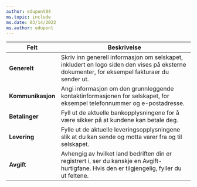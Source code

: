 ```yaml
---
author: edupont04
ms.topic: include
ms.date: 03/14/2022
ms.author: edupont
---
```

|Felt|Beskrivelse|  
|-------------|---------------------------------------|  
|**Generelt**|Skriv inn generell informasjon om selskapet, inkludert en logo siden den vises på eksterne dokumenter, for eksempel fakturaer du sender ut. |  
|**Kommunikasjon**|Angi informasjon om den grunnleggende kontaktinformasjonen for selskapet, for eksempel telefonnummer og e-postadresse.|  
|**Betalinger**| Fyll ut de aktuelle bankopplysningene for å være sikker på at kundene kan betale deg.|  
|**Levering**|Fylle ut de aktuelle leveringsopplysningene slik at du kan sende og motta varer fra og til selskapet.|  
|**Avgift**|Avhengig av hvilket land bedriften din er registrert i, ser du kanskje en Avgift-hurtigfane. Hvis den er tilgjengelig, fyller du ut feltene.|  
